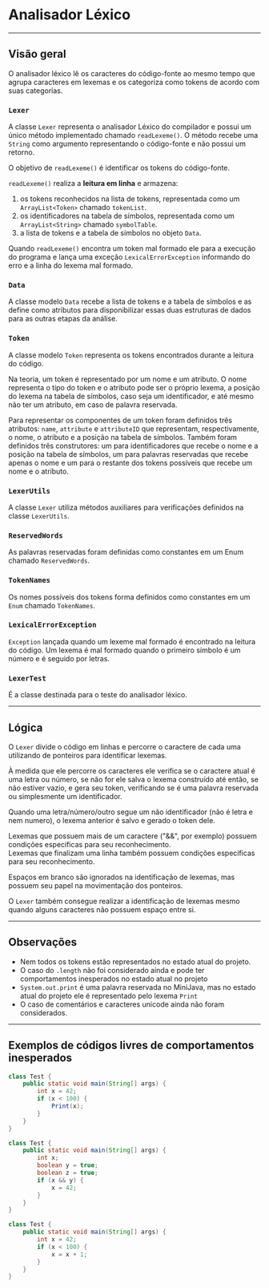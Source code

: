 # Analisador Léxico

---

## Visão geral

O analisador léxico lê os caracteres do código-fonte ao mesmo tempo que agrupa caracteres em lexemas e os categoriza
como tokens de acordo com suas categorias.

### `Lexer`

A classe `Lexer` representa o analisador Léxico do compilador e possui um único método implementado chamado `readLexeme()`.
O método recebe uma `String` como argumento representando o código-fonte e não possui um retorno.

O objetivo de `readLexeme()` é identificar os tokens do código-fonte.

`readLexeme()` realiza a **leitura em linha** e armazena:

1. os tokens reconhecidos na lista de tokens, representada como um `ArrayList<Token>` chamado `tokenList`.
2. os identificadores na tabela de símbolos, representada como um `ArrayList<String>` chamado `symbolTable`.
3. a lista de tokens e a tabela de símbolos no objeto `Data`.

Quando `readLexeme()` encontra um token mal formado ele para a execução do programa e lança uma exceção `LexicalErrorException`
informando do erro e a linha do lexema mal formado.

### `Data`
A classe modelo `Data` recebe a lista de tokens e a tabela de símbolos e as define como atributos para disponibilizar
essas duas estruturas de dados para as outras etapas da análise.

### `Token`
A classe modelo `Token` representa os tokens encontrados durante a leitura do código.

Na teoria, um token é representado por um nome e um atributo. O nome representa o tipo do token e o atributo pode ser o
próprio lexema, a posição do lexema na tabela de símbolos, caso seja um identificador, e até mesmo não ter um atributo,
em caso de palavra reservada.

Para representar os componentes de um token foram definidos três atributos: `name`, `attribute` e `attributeID` que
representam, respectivamente, o nome, o atributo e a posição na tabela de símbolos. Também foram definidos três
construtores: um para identificadores que recebe o nome e a posição na tabela de símbolos, um para palavras reservadas
que recebe apenas o nome e um para o restante dos tokens possíveis que recebe um nome e o atributo.

### `LexerUtils`
A classe `Lexer` utiliza métodos auxiliares para verificações definidos na classe `LexerUtils`.

### `ReservedWords`
As palavras reservadas foram definidas como constantes em um Enum chamado `ReservedWords`.

### `TokenNames`
Os nomes possíveis dos tokens forma definidos como constantes em um `Enum` chamado `TokenNames`.

### `LexicalErrorException`
`Exception` lançada quando um lexeme mal formado é encontrado na leitura do código. Um lexema é mal formado quando o primeiro
símbolo é um número e é seguido por letras.

### `LexerTest`
É a classe destinada para o teste do analisador léxico.

--- 

## Lógica

O `Lexer` divide o código em linhas e percorre o caractere de cada uma utilizando de ponteiros para identificar lexemas.

À medida que ele percorre os caracteres ele verifica se o caractere atual é uma letra ou número, se não for ele salva o lexema construído até então, se não estiver vazio, e gera seu token, verificando se é uma palavra reservada ou simplesmente
um identificador.

Quando uma letra/número/outro segue um não identificador (não é letra e nem numero), o lexema anterior é salvo e gerado o
token dele.

Lexemas que possuem mais de um caractere ("&&", por exemplo) possuem condições especificas para seu reconhecimento.  
Lexemas que finalizam uma linha também possuem condições específicas para seu reconhecimento.

Espaços em branco são ignorados na identificação de lexemas, mas possuem seu papel na movimentação dos ponteiros.

O `Lexer` também consegue realizar a identificação de lexemas mesmo quando alguns caracteres não possuem espaço entre si.

--- 

## Observações

- Nem todos os tokens estão representados no estado atual do projeto.
- O caso do `.length` não foi considerado ainda e pode ter comportamentos inesperados no estado atual no projeto
- `System.out.print` é uma palavra reservada no MiniJava, mas no estado atual do projeto ele é representado pelo lexema `Print`
- O caso de comentários e caracteres unicode ainda não foram considerados.

---

## Exemplos de códigos livres de comportamentos inesperados

```java
class Test {
    public static void main(String[] args) {
        int x = 42;
        if (x < 100) {
            Print(x);
        }
    }
}
```

```java
class Test {
    public static void main(String[] args) {
        int x;
        boolean y = true;
        boolean z = true;
        if (x && y) {
            x = 42;
        }
    }
}
```

```java
class Test {
    public static void main(String[] args) {
        int x = 42;
        if (x < 100) {
            x = x + 1;
        }
    }
}
```